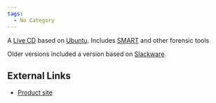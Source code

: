 ```yaml
---
tags:
  - No Category
---
```

A [Live CD](live_cd.md) based on [Ubuntu](Ubuntu "wikilink").
Includes [SMART](smart.md) and other forensic tools

Older versions included a version based on
[Slackware](slackware.md).

## External Links

- [Product site](http://www.asrdata.com/forensic-software/smart-linux/)